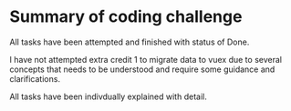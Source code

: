 # Summary of coding challenge

All tasks have been attempted and finished with status of Done.

I have not attempted extra credit 1 to migrate data to vuex due to several concepts that needs to be understood and require some guidance and clarifications.

All tasks have been indivdually explained with detail.